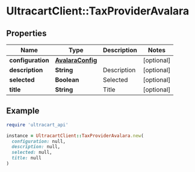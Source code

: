 # UltracartClient::TaxProviderAvalara

## Properties

| Name | Type | Description | Notes |
| ---- | ---- | ----------- | ----- |
| **configuration** | [**AvalaraConfig**](AvalaraConfig.md) |  | [optional] |
| **description** | **String** | Description | [optional] |
| **selected** | **Boolean** | Selected | [optional] |
| **title** | **String** | Title | [optional] |

## Example

```ruby
require 'ultracart_api'

instance = UltracartClient::TaxProviderAvalara.new(
  configuration: null,
  description: null,
  selected: null,
  title: null
)
```

